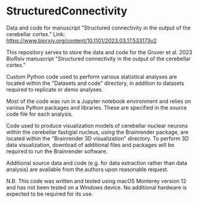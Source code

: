 # StructuredConnectivity
Data and code for manuscript "Structured connectivity in the output of the cerebellar cortex." 
Link: https://www.biorxiv.org/content/10.1101/2023.03.17.533173v2


This repository serves to store the data and code for the Gruver et al. 2023 BioRxiv manuscript "Structured connectivity in the output of the cerebellar cortex." 

Custom Python code used to perform various statistical analyses are located within the "Datasets and code" directory, in addition to datasets required to replicate or demo analyses.

Most of the code was run in a Jupyter notebook environment and relies on various Python packages and libraries. These are specified in the source code file for each analysis.

Code used to produce visualization models of cerebellar nuclear neurons within the cerebellar fastigial nucleus, using the Brainrender package, are located within the "Brainrender 3D visualization" directory. To perform 3D data visualization, download of additional files and packages will be required to run the Brainrender software. 

Additional source data and code (e.g. for data extraction rather than data analysis) are available from the authors upon reasonable request.

N.B. This code was written and tested using macOS Monterey version 12 and has not been tested on a Windows device. No additional hardware is expected to be required for its use. 

